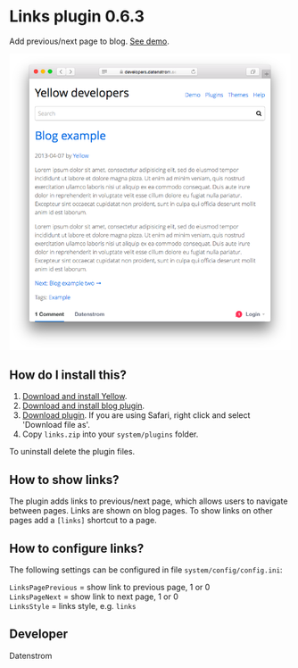 Links plugin 0.6.3
==================
Add previous/next page to blog. [See demo](https://developers.datenstrom.se/plugins/blog-plugin/blog-example).

<p align="center"><img src="links-screenshot.png?raw=true" alt="Screenshot"></p>

## How do I install this?

1. [Download and install Yellow](https://github.com/datenstrom/yellow/).
2. [Download and install blog plugin](https://github.com/datenstrom/yellow-plugins/tree/master/blog).
3. [Download plugin](https://github.com/datenstrom/yellow-plugins/raw/master/zip/links.zip). If you are using Safari, right click and select 'Download file as'.
4. Copy `links.zip` into your `system/plugins` folder.

To uninstall delete the plugin files.

## How to show links?

The plugin adds links to previous/next page, which allows users to navigate between pages. Links are shown on blog pages. To show links on other pages add a `[links]` shortcut to a page.

## How to configure links?

The following settings can be configured in file `system/config/config.ini`:

`LinksPagePrevious` = show link to previous page, 1 or 0  
`LinksPageNext` = show link to next page, 1 or 0  
`LinksStyle` = links style, e.g. `links`  

## Developer

Datenstrom
